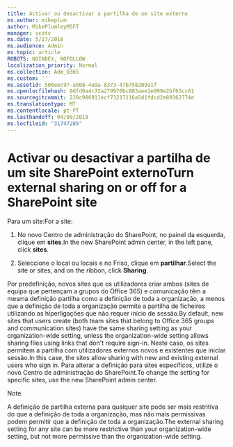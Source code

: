 ```yaml
---
title: Activar ou desactivar a partilha de um site externo
ms.author: mikeplum
author: MikePlumleyMSFT
manager: scotv
ms.date: 5/17/2018
ms.audience: Admin
ms.topic: article
ROBOTS: NOINDEX, NOFOLLOW
localization_priority: Normal
ms.collection: Adm_O365
ms.custom: ''
ms.assetid: 500eec97-a508-4a9a-8373-47b758209a1f
ms.openlocfilehash: 9dfd0a4c72a279970bc883aee1e999e2bf63cc61
ms.sourcegitcommit: 228c986911ecf73217116a5d1fdcd2e89362774e
ms.translationtype: MT
ms.contentlocale: pt-PT
ms.lasthandoff: 04/09/2019
ms.locfileid: "31747285"
---
```

# <a name="turn-external-sharing-on-or-off-for-a-sharepoint-site"></a><span data-ttu-id="aeea0-102">Activar ou desactivar a partilha de um site SharePoint externo</span><span class="sxs-lookup"><span data-stu-id="aeea0-102">Turn external sharing on or off for a SharePoint site</span></span>

<span data-ttu-id="aeea0-103">Para um site:</span><span class="sxs-lookup"><span data-stu-id="aeea0-103">For a site:</span></span>
  
1. <span data-ttu-id="aeea0-104">No novo Centro de administração do SharePoint, no painel da esquerda, clique em **sites**.</span><span class="sxs-lookup"><span data-stu-id="aeea0-104">In the new SharePoint admin center, in the left pane, click **sites**.</span></span>
    
2. <span data-ttu-id="aeea0-105">Seleccione o local ou locais e no Friso, clique em **partilhar**.</span><span class="sxs-lookup"><span data-stu-id="aeea0-105">Select the site or sites, and on the ribbon, click **Sharing**.</span></span>
    
<span data-ttu-id="aeea0-106">Por predefinição, novos sites que os utilizadores criar ambos (sites de equipa que pertençam a grupos do Office 365) e comunicação têm a mesma definição partilha como a definição de toda a organização, a menos que a definição de toda a organização permite a partilha de ficheiros utilizando as hiperligações que não requer início de sessão.</span><span class="sxs-lookup"><span data-stu-id="aeea0-106">By default, new sites that users create (both team sites that belong to Office 365 groups and communication sites) have the same sharing setting as your organization-wide setting, unless the organization-wide setting allows sharing files using links that don't require sign-in.</span></span> <span data-ttu-id="aeea0-107">Neste caso, os sites permitem a partilha com utilizadores externos novos e existentes que iniciar sessão.</span><span class="sxs-lookup"><span data-stu-id="aeea0-107">In this case, the sites allow sharing with new and existing external users who sign in.</span></span> <span data-ttu-id="aeea0-108">Para alterar a definição para sites específicos, utilize o novo Centro de administração do SharePoint.</span><span class="sxs-lookup"><span data-stu-id="aeea0-108">To change the setting for specific sites, use the new SharePoint admin center.</span></span>
  
> [!NOTE]
> <span data-ttu-id="aeea0-109">A definição de partilha externa para qualquer site pode ser mais restritiva do que a definição de toda a organização, mas não mais permissivas podem permitir que a definição de toda a organização.</span><span class="sxs-lookup"><span data-stu-id="aeea0-109">The external sharing setting for any site can be more restrictive than your organization-wide setting, but not more permissive than the organization-wide setting.</span></span> 
  

